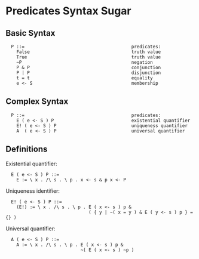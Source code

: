 Predicates Syntax Sugar
=======================

Basic Syntax
------------

```
  P ::=                                        predicates:
    False                                      truth value
    True                                       truth value
    ~P                                         negation
    P & P                                      conjunction
    P | P                                      disjunction
    t = t                                      equality
    e <- S                                     membership
  ```

Complex Syntax
--------------


```
  P ::=                                        predicates:
    E ( e <- S ) P                             existential quantifier
    E! ( e <- S ) P                            uniqueness quantifier
    A  ( e <- S ) P                            universal quantifier
```

Definitions
-----------

Existential quantifier:

```
  E ( e <- S ) P ::=
    E := \ x . /\ s . \ p . x <- s & p x <- P
```

Uniqueness identifier:

```
  E! ( e <- S ) P ::=
    (E!) := \ x . /\ s . \ p . E ( x <- s ) p &
                               ( { y | ~( x = y ) & E ( y <- s ) p } = {} )
```

Universal quantifier:

```
  A ( e <- S ) P ::=
    A := \ x . /\ s . \ p . E ( x <- s ) p &
                            ~( E ( x <- s ) ~p )
```

